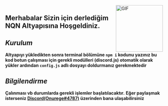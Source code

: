 <img align="right" height="150rem" alt="GIF" src="https://user-images.githubusercontent.com/78586675/121921369-9cabb880-cd41-11eb-8814-0da7526ab152.gif"/>


## Merhabalar Sizin için derlediğim **NQN** Altyapısına Hoşgeldiniz.

## <i> Kurulum </i>

**Altyapıyı yükledikten sonra terminal bölümüne ```npm i``` kodunu yazınız bu kod botun çalışması için gerekli modülleri (discord.js) otomatik olarak yükler ardından ```config.js``` adlı dosyayı doldurmanız gerekmektedir**

## <i> Bilgilendirme </i>

**Çalınması vb durumlarda gerekli işlemler başlatılacaktır.**
**Eğer paylaşmak isterseniz [Discord(Onurege#4787)](https://discord.com/users/786876136066908190) üzerinden bana ulaşabilirsiniz**

